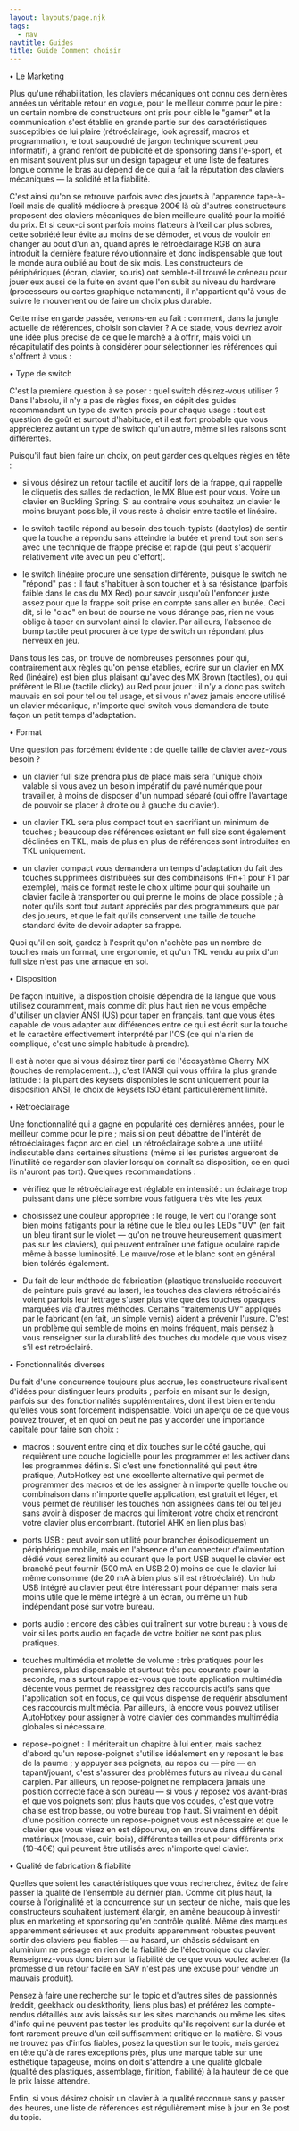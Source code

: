 ```yaml
---
layout: layouts/page.njk
tags:
  - nav
navtitle: Guides
title: Guide Comment choisir
---
```


• Le Marketing

Plus qu'une réhabilitation, les claviers mécaniques ont connu ces dernières années un véritable retour en vogue, pour le meilleur comme pour le pire : un certain nombre de constructeurs ont pris pour cible le "gamer" et la communication s'est établie en grande partie sur des caractéristiques susceptibles de lui plaire (rétroéclairage, look agressif, macros et programmation, le tout saupoudré de jargon technique souvent peu informatif), à grand renfort de publicité et de sponsoring dans l'e-sport, et en misant souvent plus sur un design tapageur et une liste de features longue comme le bras au dépend de ce qui a fait la réputation des claviers mécaniques — la solidité et la fiabilité.

C'est ainsi qu'on se retrouve parfois avec des jouets à l'apparence tape-à-l’œil mais de qualité médiocre à presque 200€ là où d'autres constructeurs proposent des claviers mécaniques de bien meilleure qualité pour la moitié du prix. Et si ceux-ci sont parfois moins flatteurs à l’œil car plus sobres, cette sobriété leur évite au moins de se démoder, et vous de vouloir en changer au bout d'un an, quand après le rétroéclairage RGB on aura introduit la dernière feature révolutionnaire et donc indispensable que tout le monde aura oublié au bout de six mois. Les constructeurs de périphériques (écran, clavier, souris) ont semble-t-il trouvé le créneau pour jouer eux aussi de la fuite en avant que l'on subit au niveau du hardware (processeurs ou cartes graphique notamment), il n'appartient qu'à vous de suivre le mouvement ou de faire un choix plus durable.

Cette mise en garde passée, venons-en au fait : comment, dans la jungle actuelle de références, choisir son clavier ? A ce stade, vous devriez avoir une idée plus précise de ce que le marché a à offrir, mais voici un récapitulatif des points à considérer pour sélectionner les références qui s'offrent à vous :

• Type de switch

C'est la première question à se poser : quel switch désirez-vous utiliser ? Dans l'absolu, il n'y a pas de règles fixes, en dépit des guides recommandant un type de switch précis pour chaque usage : tout est question de goût et surtout d'habitude, et il est fort probable que vous apprécierez autant un type de switch qu'un autre, même si les raisons sont différentes.

Puisqu'il faut bien faire un choix, on peut garder ces quelques règles en tête :

- si vous désirez un retour tactile et auditif lors de la frappe, qui rappelle le cliquetis des salles de rédaction, le MX Blue est pour vous. Voire un clavier en Buckling Spring. Si au contraire vous souhaitez un clavier le moins bruyant possible, il vous reste à choisir entre tactile et linéaire.

* le switch tactile répond au besoin des touch-typists (dactylos) de sentir que la touche a répondu sans atteindre la butée et prend tout son sens avec une technique de frappe précise et rapide (qui peut s'acquérir relativement vite avec un peu d'effort).

- le switch linéaire procure une sensation différente, puisque le switch ne "répond" pas : il faut s'habituer à son toucher et à sa résistance (parfois faible dans le cas du MX Red) pour savoir jusqu'où l'enfoncer juste assez pour que la frappe soit prise en compte sans aller en butée. Ceci dit, si le "clac" en bout de course ne vous dérange pas, rien ne vous oblige à taper en survolant ainsi le clavier. Par ailleurs, l'absence de bump tactile peut procurer à ce type de switch un répondant plus nerveux en jeu.

Dans tous les cas, on trouve de nombreuses personnes pour qui, contrairement aux règles qu'on pense établies, écrire sur un clavier en MX Red (linéaire) est bien plus plaisant qu'avec des MX Brown (tactiles), ou qui préfèrent le Blue (tactile clicky) au Red pour jouer : il n'y a donc pas switch mauvais en soi pour tel ou tel usage, et si vous n'avez jamais encore utilisé un clavier mécanique, n'importe quel switch vous demandera de toute façon un petit temps d'adaptation.

• Format

Une question pas forcément évidente : de quelle taille de clavier avez-vous besoin ?

- un clavier full size prendra plus de place mais sera l'unique choix valable si vous avez un besoin impératif du pavé numérique pour travailler, à moins de disposer d'un numpad séparé (qui offre l'avantage de pouvoir se placer à droite ou à gauche du clavier).

* un clavier TKL sera plus compact tout en sacrifiant un minimum de touches ; beaucoup des références existant en full size sont également déclinées en TKL, mais de plus en plus de références sont introduites en TKL uniquement.

- un clavier compact vous demandera un temps d'adaptation du fait des touches supprimées distribuées sur des combinaisons (Fn+1 pour F1 par exemple), mais ce format reste le choix ultime pour qui souhaite un clavier facile à transporter ou qui prenne le moins de place possible ; à noter qu'ils sont tout autant appréciés par des programmeurs que par des joueurs, et que le fait qu'ils conservent une taille de touche standard évite de devoir adapter sa frappe.

Quoi qu'il en soit, gardez à l'esprit qu'on n'achète pas un nombre de touches mais un format, une ergonomie, et qu'un TKL vendu au prix d'un full size n'est pas une arnaque en soi.

• Disposition

De façon intuitive, la disposition choisie dépendra de la langue que vous utilisez couramment, mais comme dit plus haut rien ne vous empêche d'utiliser un clavier ANSI (US) pour taper en français, tant que vous êtes capable de vous adapter aux différences entre ce qui est écrit sur la touche et le caractère effectivement interprété par l'OS (ce qui n'a rien de compliqué, c'est une simple habitude à prendre).

Il est à noter que si vous désirez tirer parti de l'écosystème Cherry MX (touches de remplacement...), c'est l'ANSI qui vous offrira la plus grande latitude : la plupart des keysets disponibles le sont uniquement pour la disposition ANSI, le choix de keysets ISO étant particulièrement limité.

• Rétroéclairage

Une fonctionnalité qui a gagné en popularité ces dernières années, pour le meilleur comme pour le pire ; mais si on peut débattre de l'intérêt de rétroéclairages façon arc en ciel, un rétroéclairage sobre a une utilité indiscutable dans certaines situations (même si les puristes argueront de l'inutilité de regarder son clavier lorsqu'on connaît sa disposition, ce en quoi ils n'auront pas tort). Quelques recommandations :

- vérifiez que le rétroéclairage est réglable en intensité : un éclairage trop puissant dans une pièce sombre vous fatiguera très vite les yeux

* choisissez une couleur appropriée : le rouge, le vert ou l'orange sont bien moins fatigants pour la rétine que le bleu ou les LEDs "UV" (en fait un bleu tirant sur le violet — qu'on ne trouve heureusement quasiment pas sur les claviers), qui peuvent entraîner une fatigue oculaire rapide même à basse luminosité. Le mauve/rose et le blanc sont en général bien tolérés également.

- Du fait de leur méthode de fabrication (plastique translucide recouvert de peinture puis gravé au laser), les touches des claviers rétroéclairés voient parfois leur lettrage s'user plus vite que des touches opaques marquées via d'autres méthodes. Certains "traitements UV" appliqués par le fabricant (en fait, un simple vernis) aident à prévenir l'usure. C'est un problème qui semble de moins en moins fréquent, mais pensez à vous renseigner sur la durabilité des touches du modèle que vous visez s'il est rétroéclairé.

• Fonctionnalités diverses

Du fait d'une concurrence toujours plus accrue, les constructeurs rivalisent d'idées pour distinguer leurs produits ; parfois en misant sur le design, parfois sur des fonctionnalités supplémentaires, dont il est bien entendu qu'elles vous sont forcément indispensable. Voici un aperçu de ce que vous pouvez trouver, et en quoi on peut ne pas y accorder une importance capitale pour faire son choix :

- macros : souvent entre cinq et dix touches sur le côté gauche, qui requièrent une couche logicielle pour les programmer et les activer dans les programmes définis. Si c'est une fonctionnalité qui peut être pratique, AutoHotkey est une excellente alternative qui permet de programmer des macros et de les assigner à n'importe quelle touche ou combinaison dans n'importe quelle application, est gratuit et léger, et vous permet de réutiliser les touches non assignées dans tel ou tel jeu sans avoir à disposer de macros qui limiteront votre choix et rendront votre clavier plus encombrant. (tutoriel AHK en lien plus bas)

* ports USB : peut avoir son utilité pour brancher épisodiquement un périphérique mobile, mais en l'absence d'un connecteur d'alimentation dédié vous serez limité au courant que le port USB auquel le clavier est branché peut fournir (500 mA en USB 2.0) moins ce que le clavier lui-même consomme (de 20 mA à bien plus s'il est rétroéclairé). Un hub USB intégré au clavier peut être intéressant pour dépanner mais sera moins utile que le même intégré à un écran, ou même un hub indépendant posé sur votre bureau.

- ports audio : encore des câbles qui traînent sur votre bureau : à vous de voir si les ports audio en façade de votre boitier ne sont pas plus pratiques.

* touches multimédia et molette de volume : très pratiques pour les premières, plus dispensable et surtout très peu courante pour la seconde, mais surtout rappelez-vous que toute application multimédia décente vous permet de réassignez des raccourcis actifs sans que l'application soit en focus, ce qui vous dispense de requérir absolument ces raccourcis multimédia. Par ailleurs, là encore vous pouvez utiliser AutoHotkey pour assigner à votre clavier des commandes multimédia globales si nécessaire.

- repose-poignet : il mériterait un chapitre à lui entier, mais sachez d'abord qu'un repose-poignet s'utilise idéalement en y reposant le bas de la paume ; y appuyer ses poignets, au repos ou — pire — en tapant/jouant, c'est s'assurer des problèmes futurs au niveau du canal carpien. Par ailleurs, un repose-poignet ne remplacera jamais une position correcte face à son bureau — si vous y reposez vos avant-bras et que vos poignets sont plus hauts que vos coudes, c'est que votre chaise est trop basse, ou votre bureau trop haut. Si vraiment en dépit d'une position correcte un repose-poignet vous est nécessaire et que le clavier que vous visez en est dépourvu, on en trouve dans différents matériaux (mousse, cuir, bois), différentes tailles et pour différents prix (10-40€) qui peuvent être utilisés avec n'importe quel clavier.

• Qualité de fabrication & fiabilité

Quelles que soient les caractéristiques que vous recherchez, évitez de faire passer la qualité de l'ensemble au dernier plan. Comme dit plus haut, la course à l'originalité et la concurrence sur un secteur de niche, mais que les constructeurs souhaitent justement élargir, en amène beaucoup à investir plus en marketing et sponsoring qu'en contrôle qualité. Même des marques apparemment sérieuses et aux produits apparemment robustes peuvent sortir des claviers peu fiables — au hasard, un châssis séduisant en aluminium ne présage en rien de la fiabilité de l'électronique du clavier. Renseignez-vous donc bien sur la fiabilité de ce que vous voulez acheter (la promesse d'un retour facile en SAV n'est pas une excuse pour vendre un mauvais produit).

Pensez à faire une recherche sur le topic et d'autres sites de passionnés (reddit, geekhack ou deskthority, liens plus bas) et préférez les compte-rendus détaillés aux avis laissés sur les sites marchands ou même les sites d'info qui ne peuvent pas tester les produits qu'ils reçoivent sur la durée et font rarement preuve d'un œil suffisamment critique en la matière. Si vous ne trouvez pas d'infos fiables, posez la question sur le topic, mais gardez en tête qu'à de rares exceptions près, plus une marque table sur une esthétique tapageuse, moins on doit s'attendre à une qualité globale (qualité des plastiques, assemblage, finition, fiabilité) à la hauteur de ce que le prix laisse attendre.

Enfin, si vous désirez choisir un clavier à la qualité reconnue sans y passer des heures, une liste de références est régulièrement mise à jour en 3e post du topic.
